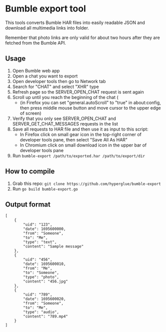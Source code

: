 # Bumble export tool
This tools converts Bumble HAR files into easily readable JSON and download all multimedia links into folder.

Remember that photo links are only valid for about two hours after they are fetched from the Bumble API.
## Usage
1. Open Bumble web app
2. Open a chat you want to export
3. Open developer tools then go to Network tab
4. Search for "CHAT" and select "XHR" type
5. Refresh page so the SERVER_OPEN_CHAT request is sent again
6. Scroll up until you reach the beginning of the chat (
    * (in Firefox you can set "general.autoScroll" to "true" in about:config, then press middle mouse button and move cursor to the upper edge of screen)
8. Verify that you only see SERVER_OPEN_CHAT and SERVER_GET_CHAT_MESSAGES requests in the list
9. Save all requests to HAR file and then use it as input to this script:
    * In Firefox click on small gear icon in the top-right corner of developer tools pane, then select "Save All As HAR" 
    * In Chromium click on small download icon in the upper bar of developer tools pane
10. Run ```bumble-export /path/to/exported.har /path/to/export/dir```

## How to compile
1. Grab this repo: ```git clone https://github.com/hyperglue/bumble-export```
2. Run ```go build bumble-export.go```

## Output format
```
[
	{
		"uid": "123",
		"date": 1695600000,
		"from": "Someone",
		"to": "Me",
		"type": "text",
		"content": "Sample message"
	},
	{
		"uid": "456",
		"date": 1695600010,
		"from": "Me",
		"to": "Someone",
		"type": "photo",
		"content": "456.jpg"
	},
	{
		"uid": "789",
		"date": 1695600020,
		"from": "Someone",
		"to": "Me",
		"type": "audio",
		"content": "789.mp4"
	}
]
```
